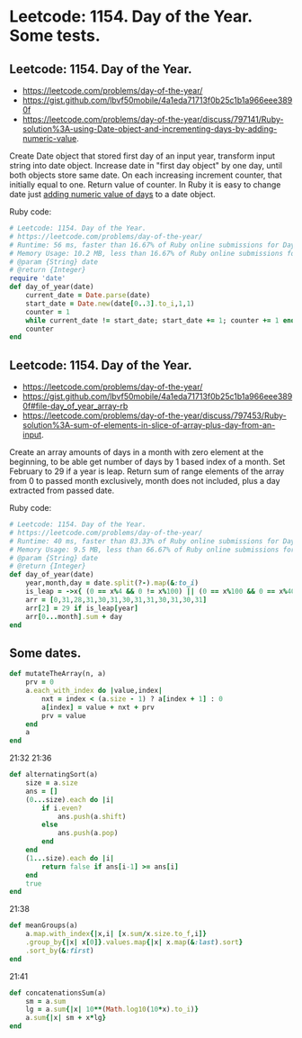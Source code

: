 # Leetcode: 1154. Day of the Year. Some tests.

## Leetcode: 1154. Day of the Year.

- https://leetcode.com/problems/day-of-the-year/
- https://gist.github.com/lbvf50mobile/4a1eda71713f0b25c1b1a966eee3890f
- https://leetcode.com/problems/day-of-the-year/discuss/797141/Ruby-solution%3A-using-Date-object-and-incrementing-days-by-adding-numeric-value.

Create Date object that stored first day of an input year, transform input string into date object. Increase date in "first day object" by one day, until both objects store same date. On each increasing increment counter, that initially equal to one. Return value of counter.  In Ruby it is easy to change date just [adding numeric value of days](https://ruby-doc.org/stdlib-2.7.1/libdoc/date/rdoc/Date.html#method-i-2B) to a date object.

Ruby code:
```Ruby
# Leetcode: 1154. Day of the Year.
# https://leetcode.com/problems/day-of-the-year/
# Runtime: 56 ms, faster than 16.67% of Ruby online submissions for Day of the Year.
# Memory Usage: 10.2 MB, less than 16.67% of Ruby online submissions for Day of the Year.
# @param {String} date
# @return {Integer}
require 'date'
def day_of_year(date)
    current_date = Date.parse(date)
    start_date = Date.new(date[0..3].to_i,1,1)
    counter = 1
    while current_date != start_date; start_date += 1; counter += 1 end
    counter
end
```
## Leetcode: 1154. Day of the Year.
 
- https://leetcode.com/problems/day-of-the-year/
- https://gist.github.com/lbvf50mobile/4a1eda71713f0b25c1b1a966eee3890f#file-day_of_year_array-rb
- https://leetcode.com/problems/day-of-the-year/discuss/797453/Ruby-solution%3A-sum-of-elements-in-slice-of-array-plus-day-from-an-input.

Create an array amounts of days in a month with zero element at the beginning, to be able get number of days by 1 based index of a month. Set February to 29 if a year is leap. Return sum of range elements of the array from 0 to passed month exclusively, month does not included, plus a day extracted from passed date.

Ruby code:
```Ruby
# Leetcode: 1154. Day of the Year.
# https://leetcode.com/problems/day-of-the-year/
# Runtime: 40 ms, faster than 83.33% of Ruby online submissions for Day of the Year.
# Memory Usage: 9.5 MB, less than 66.67% of Ruby online submissions for Day of the Yea
# @param {String} date
# @return {Integer}
def day_of_year(date)
    year,month,day = date.split(?-).map(&:to_i)
    is_leap = ->x{ (0 == x%4 && 0 != x%100) || (0 == x%100 && 0 == x%400)}
    arr = [0,31,28,31,30,31,30,31,31,30,31,30,31]
    arr[2] = 29 if is_leap[year]
    arr[0...month].sum + day
end
```

## Some dates.

```Ruby
def mutateTheArray(n, a)
    prv = 0
    a.each_with_index do |value,index|
        nxt = index < (a.size - 1) ? a[index + 1] : 0
        a[index] = value + nxt + prv
        prv = value
    end
    a
end

```
21:32
21:36
```Ruby
def alternatingSort(a)
    size = a.size
    ans = []
    (0...size).each do |i|
        if i.even?
            ans.push(a.shift)
        else
            ans.push(a.pop)
        end
    end
    (1...size).each do |i|
        return false if ans[i-1] >= ans[i]
    end
    true
end

```

21:38
```Ruby
def meanGroups(a)
    a.map.with_index{|x,i| [x.sum/x.size.to_f,i]}
    .group_by{|x| x[0]}.values.map{|x| x.map(&:last).sort}
    .sort_by(&:first)
end

```
21:41
```Ruby
def concatenationsSum(a)
    sm = a.sum
    lg = a.sum{|x| 10**(Math.log10(10*x).to_i)}
    a.sum{|x| sm + x*lg}
end

```